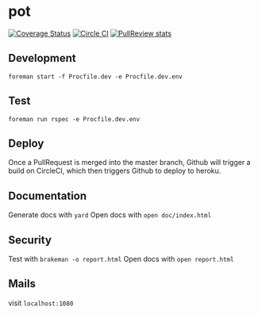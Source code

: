 # pot

[![Coverage Status](https://coveralls.io/repos/dunyakirkali/pot/badge.svg?branch=feature%2Fend_date)](https://coveralls.io/r/dunyakirkali/pot?branch=feature%2Fend_date)
[![Circle CI](https://circleci.com/gh/dunyakirkali/pot.png?circle-token=f174742eaf65e547a254e8a3df6d511704ac8ab4)](https://circleci.com/gh/dunyakirkali/pot)
[![PullReview stats](https://www.pullreview.com/github/dunyakirkali/pot/badges/master.svg?token=7e7aa54dc544690452872d70b20e4465)](https://www.pullreview.com/github/dunyakirkali/pot/reviews/master)


## Development

``` foreman start -f Procfile.dev -e Procfile.dev.env ```

## Test

``` foreman run rspec -e Procfile.dev.env  ```

## Deploy

Once a PullRequest is merged into the master branch, Github will trigger a build on CircleCI,
which then triggers Github to deploy to heroku.

## Documentation

Generate docs with ``` yard ```
Open docs with ``` open doc/index.html ```

## Security

Test with ``` brakeman -o report.html ```
Open docs with ``` open report.html ```


## Mails

visit ``` localhost:1080 ```

